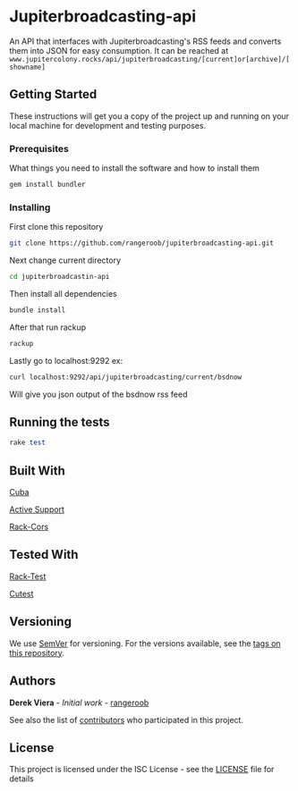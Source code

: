 # Jupiterbroadcasting-api

An API that interfaces with Jupiterbroadcasting's RSS feeds and converts them into JSON for easy consumption.
It can be reached at ``` www.jupitercolony.rocks/api/jupiterbroadcasting/[current]or[archive]/[showname]```

## Getting Started

These instructions will get you a copy of the project up and running on your local machine for development and testing purposes.

### Prerequisites

What things you need to install the software and how to install them

```ruby
gem install bundler
```

### Installing

First clone this repository
```bash
git clone https://github.com/rangeroob/jupiterbroadcasting-api.git
```

Next change current directory
```bash
cd jupiterbroadcastin-api
```

Then install all dependencies
```ruby
bundle install
```

After that run rackup
```ruby
rackup
```

Lastly go to localhost:9292 ex:
```bash
curl localhost:9292/api/jupiterbroadcasting/current/bsdnow
```

Will give you json output of the bsdnow rss feed

## Running the tests

```ruby
rake test
```

## Built With

[Cuba](https://github.com/soveran/cuba)

[Active Support](https://github.com/rails/rails/tree/master/activesupport)

[Rack-Cors](https://github.com/cyu/rack-cors)

## Tested With
 [Rack-Test](https://github.com/rack-test/rack-test)
 
 [Cutest](https://github.com/djanowski/cutest)

## Versioning

We use [SemVer](http://semver.org/) for versioning. For the versions available, see the [tags on this repository](https://github.com/rangeroob/jupiterbroadcasting-api/tags).

## Authors

**Derek Viera** - *Initial work* - [rangeroob](https://github.com/rangeroob)

See also the list of [contributors](https://github.com/rangeroob/jupiterbroadcasting-api/contributors) who participated in this project.

## License

This project is licensed under the ISC License - see the [LICENSE](LICENSE) file for details
